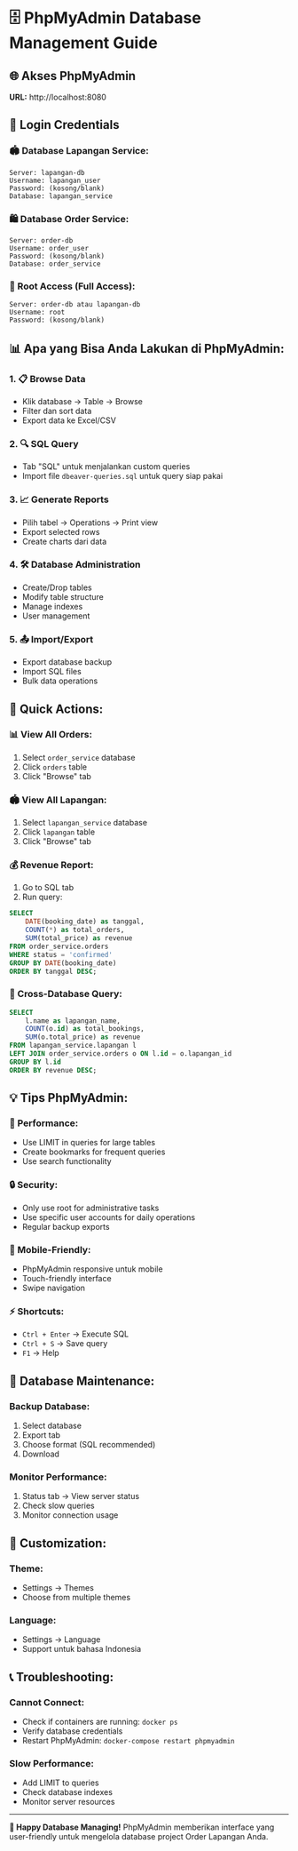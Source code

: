 # 🗄️ PhpMyAdmin Database Management Guide

## 🌐 **Akses PhpMyAdmin**

**URL:** http://localhost:8080

## 🔐 **Login Credentials**

### **🏟️ Database Lapangan Service:**
```
Server: lapangan-db
Username: lapangan_user
Password: (kosong/blank)
Database: lapangan_service
```

### **🛍️ Database Order Service:**
```
Server: order-db  
Username: order_user
Password: (kosong/blank)
Database: order_service
```

### **🔑 Root Access (Full Access):**
```
Server: order-db atau lapangan-db
Username: root
Password: (kosong/blank)
```

## 📊 **Apa yang Bisa Anda Lakukan di PhpMyAdmin:**

### **1. 📋 Browse Data**
- Klik database → Table → Browse
- Filter dan sort data
- Export data ke Excel/CSV

### **2. 🔍 SQL Query**
- Tab "SQL" untuk menjalankan custom queries
- Import file `dbeaver-queries.sql` untuk query siap pakai

### **3. 📈 Generate Reports**
- Pilih tabel → Operations → Print view
- Export selected rows
- Create charts dari data

### **4. 🛠️ Database Administration**
- Create/Drop tables
- Modify table structure
- Manage indexes
- User management

### **5. 📤 Import/Export**
- Export database backup
- Import SQL files
- Bulk data operations

## 🎯 **Quick Actions:**

### **📊 View All Orders:**
1. Select `order_service` database
2. Click `orders` table
3. Click "Browse" tab

### **🏟️ View All Lapangan:**
1. Select `lapangan_service` database  
2. Click `lapangan` table
3. Click "Browse" tab

### **💰 Revenue Report:**
1. Go to SQL tab
2. Run query:
```sql
SELECT 
    DATE(booking_date) as tanggal,
    COUNT(*) as total_orders,
    SUM(total_price) as revenue
FROM order_service.orders 
WHERE status = 'confirmed'
GROUP BY DATE(booking_date)
ORDER BY tanggal DESC;
```

### **🔗 Cross-Database Query:**
```sql
SELECT 
    l.name as lapangan_name,
    COUNT(o.id) as total_bookings,
    SUM(o.total_price) as revenue
FROM lapangan_service.lapangan l
LEFT JOIN order_service.orders o ON l.id = o.lapangan_id
GROUP BY l.id
ORDER BY revenue DESC;
```

## 💡 **Tips PhpMyAdmin:**

### **🚀 Performance:**
- Use LIMIT in queries for large tables
- Create bookmarks for frequent queries
- Use search functionality

### **🔒 Security:**
- Only use root for administrative tasks
- Use specific user accounts for daily operations
- Regular backup exports

### **📱 Mobile-Friendly:**
- PhpMyAdmin responsive untuk mobile
- Touch-friendly interface
- Swipe navigation

### **⚡ Shortcuts:**
- `Ctrl + Enter` → Execute SQL
- `Ctrl + S` → Save query
- `F1` → Help

## 🔄 **Database Maintenance:**

### **Backup Database:**
1. Select database
2. Export tab
3. Choose format (SQL recommended)
4. Download

### **Monitor Performance:**
1. Status tab → View server status
2. Check slow queries
3. Monitor connection usage

## 🎨 **Customization:**

### **Theme:**
- Settings → Themes
- Choose from multiple themes

### **Language:**
- Settings → Language
- Support untuk bahasa Indonesia

## 📞 **Troubleshooting:**

### **Cannot Connect:**
- Check if containers are running: `docker ps`
- Verify database credentials
- Restart PhpMyAdmin: `docker-compose restart phpmyadmin`

### **Slow Performance:**
- Add LIMIT to queries
- Check database indexes
- Monitor server resources

---

**🎉 Happy Database Managing!** 
PhpMyAdmin memberikan interface yang user-friendly untuk mengelola database project Order Lapangan Anda.
